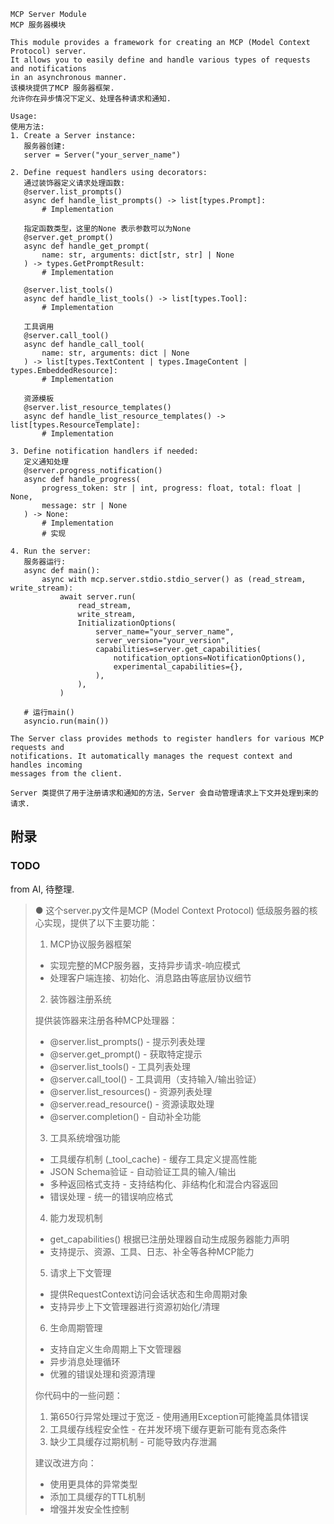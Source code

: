 







































```
MCP Server Module
MCP 服务器模块

This module provides a framework for creating an MCP (Model Context Protocol) server.
It allows you to easily define and handle various types of requests and notifications
in an asynchronous manner.
该模块提供了MCP 服务器框架.
允许你在异步情况下定义、处理各种请求和通知.

Usage:
使用方法:
1. Create a Server instance:
   服务器创建:
   server = Server("your_server_name")

2. Define request handlers using decorators:
   通过装饰器定义请求处理函数:
   @server.list_prompts()
   async def handle_list_prompts() -> list[types.Prompt]:
       # Implementation

   指定函数类型，这里的None 表示参数可以为None
   @server.get_prompt()
   async def handle_get_prompt(
       name: str, arguments: dict[str, str] | None
   ) -> types.GetPromptResult:
       # Implementation

   @server.list_tools()
   async def handle_list_tools() -> list[types.Tool]:
       # Implementation

   工具调用
   @server.call_tool()
   async def handle_call_tool(
       name: str, arguments: dict | None
   ) -> list[types.TextContent | types.ImageContent | types.EmbeddedResource]:
       # Implementation

   资源模板
   @server.list_resource_templates()
   async def handle_list_resource_templates() -> list[types.ResourceTemplate]:
       # Implementation

3. Define notification handlers if needed:
   定义通知处理
   @server.progress_notification()
   async def handle_progress(
       progress_token: str | int, progress: float, total: float | None,
       message: str | None
   ) -> None:
       # Implementation
       # 实现

4. Run the server:
   服务器运行:
   async def main():
       async with mcp.server.stdio.stdio_server() as (read_stream, write_stream):
           await server.run(
               read_stream,
               write_stream,
               InitializationOptions(
                   server_name="your_server_name",
                   server_version="your_version",
                   capabilities=server.get_capabilities(
                       notification_options=NotificationOptions(),
                       experimental_capabilities={},
                   ),
               ),
           )

   # 运行main()
   asyncio.run(main())

The Server class provides methods to register handlers for various MCP requests and
notifications. It automatically manages the request context and handles incoming
messages from the client.

Server 类提供了用于注册请求和通知的方法，Server 会自动管理请求上下文并处理到来的请求.

```



## 附录

### TODO

from AI, 待整理.

> ● 这个server.py文件是MCP (Model Context Protocol) 低级服务器的核心实现，提供了以下主要功能：
> 
>   1. MCP协议服务器框架
> 
>   - 实现完整的MCP服务器，支持异步请求-响应模式
>   - 处理客户端连接、初始化、消息路由等底层协议细节
> 
>   2. 装饰器注册系统
> 
>   提供装饰器来注册各种MCP处理器：
>   - @server.list_prompts() - 提示列表处理
>   - @server.get_prompt() - 获取特定提示
>   - @server.list_tools() - 工具列表处理
>   - @server.call_tool() - 工具调用（支持输入/输出验证）
>   - @server.list_resources() - 资源列表处理
>   - @server.read_resource() - 资源读取处理
>   - @server.completion() - 自动补全功能
> 
>   3. 工具系统增强功能
> 
>   - 工具缓存机制 (_tool_cache) - 缓存工具定义提高性能
>   - JSON Schema验证 - 自动验证工具的输入/输出
>   - 多种返回格式支持 - 支持结构化、非结构化和混合内容返回
>   - 错误处理 - 统一的错误响应格式
> 
>   4. 能力发现机制
> 
>   - get_capabilities() 根据已注册处理器自动生成服务器能力声明
>   - 支持提示、资源、工具、日志、补全等各种MCP能力
> 
>   5. 请求上下文管理
> 
>   - 提供RequestContext访问会话状态和生命周期对象
>   - 支持异步上下文管理器进行资源初始化/清理
> 
>   6. 生命周期管理
> 
>   - 支持自定义生命周期上下文管理器
>   - 异步消息处理循环
>   - 优雅的错误处理和资源清理
> 
>   你代码中的一些问题：
>   1. 第650行异常处理过于宽泛 - 使用通用Exception可能掩盖具体错误
>   2. 工具缓存线程安全性 - 在并发环境下缓存更新可能有竞态条件
>   3. 缺少工具缓存过期机制 - 可能导致内存泄漏
> 
>   建议改进方向：
>   - 使用更具体的异常类型
>   - 添加工具缓存的TTL机制
>   - 增强并发安全性控制

